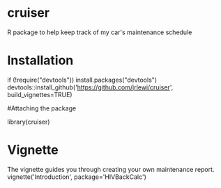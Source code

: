# cruiser
R package to help keep track of my car's maintenance schedule

# Installation
if (!require("devtools")) install.packages("devtools")
devtools::install_github('https://github.com/jrlewi/cruiser', build_vignettes=TRUE)

#Attaching the package

library(cruiser)

# Vignette
The vignette guides you through creating your own maintenance report. 
vignette('Introduction', package='HIVBackCalc')
